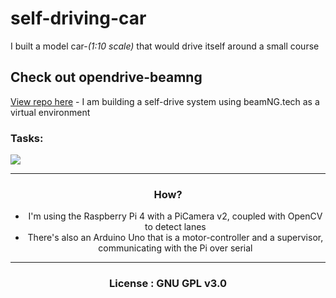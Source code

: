 # self-driving-car

I built a model car-_(1:10 scale)_ that would drive itself around a small course

## Check out opendrive-beamng
[View repo here](https://github.com/davidp-ro/opendrive-beamng) - I am building a self-drive system using beamNG.tech as a virtual environment

### Tasks:

<a align="center">
  <img src="https://github.com/davidp-ro/self-driving-car/workflows/Compile%20the%20self-driving-car%20controller%20/%20supervisor/badge.svg" />
</p>

---

### How?

- I'm using the Raspberry Pi 4 with a PiCamera v2, coupled with OpenCV to detect lanes
- There's also an Arduino Uno that is a motor-controller and a supervisor, communicating with the Pi over serial

---

### License : GNU GPL v3.0
